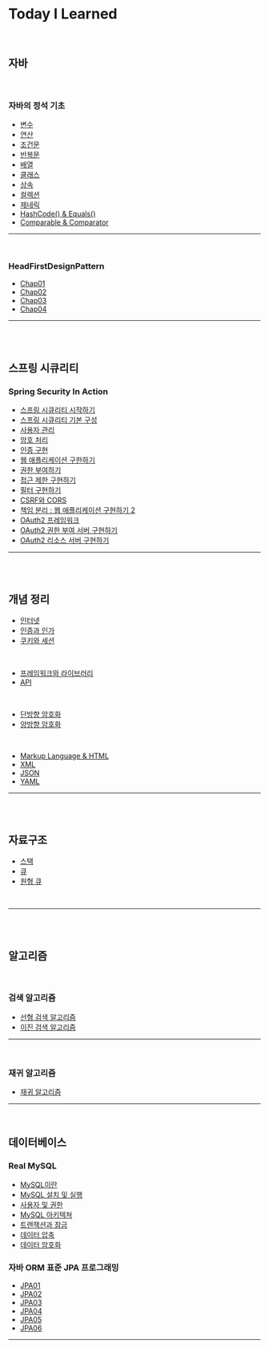 # Today I Learned 


<br>

## 자바

<br>

### 자바의 정석 기초


- [변수](https://github.com/092600/TIL/blob/master/%EC%9E%90%EB%B0%94/%EC%9E%90%EB%B0%94%EC%9D%98%20%EC%A0%95%EC%84%9D%20%EA%B8%B0%EC%B4%88/%EB%B3%80%EC%88%98/%EB%B3%80%EC%88%98.md)
- [연산](https://github.com/092600/TIL/blob/master/%EC%9E%90%EB%B0%94/%EC%9E%90%EB%B0%94%EC%9D%98%20%EC%A0%95%EC%84%9D%20%EA%B8%B0%EC%B4%88/%EC%97%B0%EC%82%B0/%EC%97%B0%EC%82%B0.md)
- [조건문](https://github.com/092600/TIL/blob/master/%EC%9E%90%EB%B0%94/%EC%9E%90%EB%B0%94%EC%9D%98%20%EC%A0%95%EC%84%9D%20%EA%B8%B0%EC%B4%88/%EC%A1%B0%EA%B1%B4%EB%AC%B8/%EC%A1%B0%EA%B1%B4%EB%AC%B8.md)
- [반복문](https://github.com/092600/TIL/blob/master/%EC%9E%90%EB%B0%94/%EC%9E%90%EB%B0%94%EC%9D%98%20%EC%A0%95%EC%84%9D%20%EA%B8%B0%EC%B4%88/%EB%B0%98%EB%B3%B5%EB%AC%B8/%EB%B0%98%EB%B3%B5%EB%AC%B8.md)
- [배열](https://github.com/092600/TIL/blob/master/%EC%9E%90%EB%B0%94/%EC%9E%90%EB%B0%94%EC%9D%98%20%EC%A0%95%EC%84%9D%20%EA%B8%B0%EC%B4%88/%EB%B0%B0%EC%97%B4/%EB%B0%B0%EC%97%B4.md)
- [클래스](https://github.com/092600/TIL/blob/master/%EC%9E%90%EB%B0%94/%EC%9E%90%EB%B0%94%EC%9D%98%20%EC%A0%95%EC%84%9D%20%EA%B8%B0%EC%B4%88/%ED%81%B4%EB%9E%98%EC%8A%A4/%ED%81%B4%EB%9E%98%EC%8A%A4.md)
- [상속](https://github.com/092600/TIL/blob/master/%EC%9E%90%EB%B0%94/%EC%9E%90%EB%B0%94%EC%9D%98%20%EC%A0%95%EC%84%9D%20%EA%B8%B0%EC%B4%88/%EC%83%81%EC%86%8D/%EC%83%81%EC%86%8D.md)
- [컬렉션](https://github.com/092600/TIL/blob/master/%EC%9E%90%EB%B0%94/%EC%9E%90%EB%B0%94%EC%9D%98%20%EC%A0%95%EC%84%9D%20%EA%B8%B0%EC%B4%88/%EC%BB%AC%EB%A0%89%EC%85%98/%EC%BB%AC%EB%A0%89%EC%85%98.md)
- [제네릭](https://github.com/092600/TIL/tree/master/%EC%9E%90%EB%B0%94/%EC%9E%90%EB%B0%94%EC%9D%98%20%EC%A0%95%EC%84%9D%20%EA%B8%B0%EC%B4%88/%EC%A0%9C%EB%84%A4%EB%A6%AD/%EC%A0%9C%EB%84%A4%EB%A6%AD.md)
- [HashCode() & Equals()](https://github.com/092600/TIL/blob/master/%EC%9E%90%EB%B0%94/%EC%9E%90%EB%B0%94%EC%9D%98%20%EC%A0%95%EC%84%9D%20%EA%B8%B0%EC%B4%88/hashCode%EC%99%80%20equals/hashCode%EC%99%80%20equals.md)
- [Comparable & Comparator](https://github.com/092600/TIL/blob/master/%EC%9E%90%EB%B0%94/%EC%9E%90%EB%B0%94%EC%9D%98%20%EC%A0%95%EC%84%9D%20%EA%B8%B0%EC%B4%88/Comparable%EA%B3%BC%20Comparator/Comparable%EA%B3%BC%20Comparator.md)

---

<br>

### HeadFirstDesignPattern

- [Chap01](https://github.com/092600/TIL/blob/master/%EC%9E%90%EB%B0%94/HadFirstDesignPattern/chap01.md)
- [Chap02](https://github.com/092600/TIL/blob/master/%EC%9E%90%EB%B0%94/HadFirstDesignPattern/chap02.md)
- [Chap03](https://github.com/092600/TIL/blob/master/%EC%9E%90%EB%B0%94/HadFirstDesignPattern/chap03.md)
- [Chap04](https://github.com/092600/TIL/blob/master/%EC%9E%90%EB%B0%94/HadFirstDesignPattern/chap04/chap04.md)

--- 

<br>
<br>

## 스프링 시큐리티
### Spring Security In Action
- [스프링 시큐리티 시작하기](https://github.com/092600/TIL/blob/master/%EC%8A%A4%ED%94%84%EB%A7%81%20%EC%8B%9C%ED%81%90%EB%A6%AC%ED%8B%B0/chap_1/chap_1.md)
- [스프링 시큐리티 기본 구성](https://github.com/092600/TIL/blob/master/%EC%8A%A4%ED%94%84%EB%A7%81%20%EC%8B%9C%ED%81%90%EB%A6%AC%ED%8B%B0/chap_2/chap_2.md)
- [사용자 관리](https://github.com/092600/TIL/blob/master/%EC%8A%A4%ED%94%84%EB%A7%81%20%EC%8B%9C%ED%81%90%EB%A6%AC%ED%8B%B0/chap_3/chap_3.md)
- [암호 처리](https://github.com/092600/TIL/blob/master/%EC%8A%A4%ED%94%84%EB%A7%81%20%EC%8B%9C%ED%81%90%EB%A6%AC%ED%8B%B0/chap_4/chap_4.md)
- [인증 구현](https://github.com/092600/TIL/blob/master/%EC%8A%A4%ED%94%84%EB%A7%81%20%EC%8B%9C%ED%81%90%EB%A6%AC%ED%8B%B0/chap_5/chap_5.md)
- [웹 애플리케이션 구한하기](https://github.com/092600/TIL/blob/master/%EC%8A%A4%ED%94%84%EB%A7%81%20%EC%8B%9C%ED%81%90%EB%A6%AC%ED%8B%B0/chap_6/chap_6.md)
- [권한 부여하기](https://github.com/092600/TIL/blob/master/%EC%8A%A4%ED%94%84%EB%A7%81%20%EC%8B%9C%ED%81%90%EB%A6%AC%ED%8B%B0/chap_7/chap_7.md)
- [접근 제한 구현하기](https://github.com/092600/TIL/blob/master/%EC%8A%A4%ED%94%84%EB%A7%81%20%EC%8B%9C%ED%81%90%EB%A6%AC%ED%8B%B0/chap_8/chap_8.md)
- [필터 구현하기](https://github.com/092600/TIL/blob/master/%EC%8A%A4%ED%94%84%EB%A7%81%20%EC%8B%9C%ED%81%90%EB%A6%AC%ED%8B%B0/chap_9/chap_9.md)
- [CSRF와 CORS](https://github.com/092600/TIL/blob/master/%EC%8A%A4%ED%94%84%EB%A7%81%20%EC%8B%9C%ED%81%90%EB%A6%AC%ED%8B%B0/chap_10/chap_10.md)
- [책임 분리 : 웹 애플리케이션 구현하기 2](https://github.com/092600/TIL/blob/master/%EC%8A%A4%ED%94%84%EB%A7%81%20%EC%8B%9C%ED%81%90%EB%A6%AC%ED%8B%B0/chap_11/chap_11.md)
- [OAuth2 프레임워크](https://github.com/092600/TIL/blob/master/%EC%8A%A4%ED%94%84%EB%A7%81%20%EC%8B%9C%ED%81%90%EB%A6%AC%ED%8B%B0/chap_12/chap_12.md)
- [OAuth2 권한 부여 서버 구현하기](https://github.com/092600/TIL/blob/master/%EC%8A%A4%ED%94%84%EB%A7%81%20%EC%8B%9C%ED%81%90%EB%A6%AC%ED%8B%B0/chap_13/chap_13.md)
- [OAuth2 리소스 서버 구현하기](https://github.com/092600/TIL/blob/master/%EC%8A%A4%ED%94%84%EB%A7%81%20%EC%8B%9C%ED%81%90%EB%A6%AC%ED%8B%B0/chap_14/chap_14.md)
---

<br>
<br>

## 개념 정리
- [인터넷](https://github.com/092600/TIL/blob/master/%EA%B0%9C%EB%85%90%EC%A0%95%EB%A6%AC/인터넷/%EC%9D%B8%ED%84%B0%EB%84%B7.md)
- [인증과 인가](https://github.com/092600/TIL/blob/master/%EA%B0%9C%EB%85%90%EC%A0%95%EB%A6%AC/인증과%20인가/%EC%9D%B8%EC%A6%9D%EA%B3%BC%20%EC%9D%B8%EA%B0%80.md)
- [쿠키와 세션](https://github.com/092600/TIL/blob/master/%EA%B0%9C%EB%85%90%EC%A0%95%EB%A6%AC/%EC%BF%A0%ED%82%A4%EC%99%80%20%EC%84%B8%EC%85%98%20with%20HttpSession/Cookie%20and%20Session%20with%20HttpSession.md)

<br>

- [프레임워크와 라이브러리](https://github.com/092600/TIL/tree/master/%EA%B0%9C%EB%85%90%EC%A0%95%EB%A6%AC/%ED%94%84%EB%A0%88%EC%9E%84%EC%9B%8C%ED%81%AC%EC%99%80%20%EB%9D%BC%EC%9D%B4%EB%B8%8C%EB%9F%AC%EB%A6%AC/%ED%94%84%EB%A0%88%EC%9E%84%EC%9B%8C%ED%81%AC%EC%99%80%20%EB%9D%BC%EC%9D%B4%EB%B8%8C%EB%9F%AC%EB%A6%AC.md)
- [API](https://github.com/092600/TIL/tree/master/%EA%B0%9C%EB%85%90%EC%A0%95%EB%A6%AC/API/API.md)

<br>

- [단방향 암호화](https://github.com/092600/TIL/blob/master/%EA%B0%9C%EB%85%90%EC%A0%95%EB%A6%AC/%EB%8B%A8%EB%B0%A9%ED%96%A5%20%EC%95%94%ED%98%B8%ED%99%94/%EB%8B%A8%EB%B0%A9%ED%96%A5%20%EC%95%94%ED%98%B8%ED%99%94.md)
- [양방향 암호화](https://github.com/092600/TIL/tree/master/%EA%B0%9C%EB%85%90%EC%A0%95%EB%A6%AC/%EC%96%91%EB%B0%A9%ED%96%A5%20%EC%95%94%ED%98%B8%ED%99%94/%EC%96%91%EB%B0%A9%ED%96%A5%20%EC%95%94%ED%98%B8%ED%99%94.md)

<br>

- [Markup Language & HTML](https://github.com/092600/TIL/blob/master/%EA%B0%9C%EB%85%90%EC%A0%95%EB%A6%AC/Markup%20Language/Markup%20Language.md)
- [XML](https://github.com/092600/TIL/blob/master/%EA%B0%9C%EB%85%90%EC%A0%95%EB%A6%AC/XML/XML.md)
- [JSON](https://github.com/092600/TIL/tree/master/%EA%B0%9C%EB%85%90%EC%A0%95%EB%A6%AC/JSON/JSON.md)
- [YAML](https://github.com/092600/TIL/blob/master/%EA%B0%9C%EB%85%90%EC%A0%95%EB%A6%AC/YAML/YAML.md)


---

<br>
<br>

## 자료구조

- [스택](https://github.com/092600/TIL/blob/master/%EC%9E%90%EB%A3%8C%EA%B5%AC%EC%A1%B0/%EC%8A%A4%ED%83%9D/%EC%8A%A4%ED%83%9D.md)
- [큐](https://github.com/092600/TIL/blob/master/%EC%9E%90%EB%A3%8C%EA%B5%AC%EC%A1%B0/%ED%81%90/%ED%81%90.md)
- [원형 큐](https://github.com/092600/TIL/blob/master/%EC%9E%90%EB%A3%8C%EA%B5%AC%EC%A1%B0/%EC%9B%90%ED%98%95%ED%81%90/%EC%9B%90%ED%98%95%ED%81%90.md)

<br>

---

<br>
<br>

## 알고리즘

<br>

### 검색 알고리즘

- [선형 검색 알고리즘](https://github.com/092600/TIL/blob/master/%EC%95%8C%EA%B3%A0%EB%A6%AC%EC%A6%98/%EA%B2%80%EC%83%89%20%EC%95%8C%EA%B3%A0%EB%A6%AC%EC%A6%98/%EC%84%A0%ED%98%95%20%EA%B2%80%EC%83%89%20%EC%95%8C%EA%B3%A0%EB%A6%AC%EC%A6%98.md)
- [이진 검색 알고리즘](https://github.com/092600/TIL/blob/master/%EC%95%8C%EA%B3%A0%EB%A6%AC%EC%A6%98/%EA%B2%80%EC%83%89%20%EC%95%8C%EA%B3%A0%EB%A6%AC%EC%A6%98/%EC%9D%B4%EC%A7%84%20%EA%B2%80%EC%83%89%20%EC%95%8C%EA%B3%A0%EB%A6%AC%EC%A6%98.md)

---
<br>


### 재귀 알고리즘
- [재귀 알고리즘](https://github.com/092600/TIL/blob/master/%EC%95%8C%EA%B3%A0%EB%A6%AC%EC%A6%98/%EC%9E%AC%EA%B7%80%20%EC%95%8C%EA%B3%A0%EB%A6%AC%EC%A6%98/%EC%9E%AC%EA%B7%80%20%EC%95%8C%EA%B3%A0%EB%A6%AC%EC%A6%98.md)

---

<br>

## 데이터베이스
### Real MySQL 
- [MySQL이란](https://github.com/092600/TIL/blob/master/%EB%8D%B0%EC%9D%B4%ED%84%B0%EB%B2%A0%EC%9D%B4%EC%8A%A4/RealMySQL/Chap1/chap1.md)
- [MySQL 설치 및 실행](https://github.com/092600/TIL/blob/master/%EB%8D%B0%EC%9D%B4%ED%84%B0%EB%B2%A0%EC%9D%B4%EC%8A%A4/RealMySQL/Chap2/chap2.md)
- [사용자 및 권한](https://github.com/092600/TIL/blob/master/%EB%8D%B0%EC%9D%B4%ED%84%B0%EB%B2%A0%EC%9D%B4%EC%8A%A4/RealMySQL/Chap3/chap3.md)
- [MySQL 아키텍쳐](https://github.com/092600/TIL/blob/master/%EB%8D%B0%EC%9D%B4%ED%84%B0%EB%B2%A0%EC%9D%B4%EC%8A%A4/RealMySQL/Chap4/chap4.md)
- [트랜잭션과 잠금](https://github.com/092600/TIL/blob/master/%EB%8D%B0%EC%9D%B4%ED%84%B0%EB%B2%A0%EC%9D%B4%EC%8A%A4/RealMySQL/Chap5/chap5.md)
- [데이터 압축](https://github.com/092600/TIL/blob/master/%EB%8D%B0%EC%9D%B4%ED%84%B0%EB%B2%A0%EC%9D%B4%EC%8A%A4/RealMySQL/Chap6/chap6.md)
- [데이터 암호화](https://github.com/092600/TIL/blob/master/%EB%8D%B0%EC%9D%B4%ED%84%B0%EB%B2%A0%EC%9D%B4%EC%8A%A4/RealMySQL/Chap7/chap7.md)

### 자바 ORM 표준 JPA 프로그래밍
- [JPA01](https://github.com/092600/TIL/blob/master/JPA/JPA01.md)
- [JPA02](https://github.com/092600/TIL/blob/master/JPA/JPA02.md)
- [JPA03](https://github.com/092600/TIL/blob/master/JPA/JPA03.md)
- [JPA04](https://github.com/092600/TIL/blob/master/JPA/JPA04.md)
- [JPA05](https://github.com/092600/TIL/blob/master/JPA/JPA05.md)
- [JPA06](https://github.com/092600/TIL/blob/master/JPA/JPA06.md)
---
